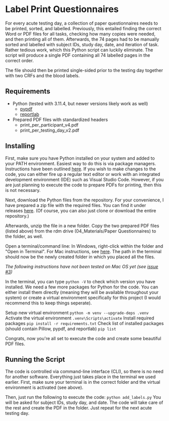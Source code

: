 # Label Print Questionnaires

For every acute testing day, a collection of paper questionnaires needs to be printed, sorted, and labelled. Previously, this entailed finding the correct Word or PDF files for all tasks, checking how many copies were needed, and then printing all of them. Afterwards, the 74 pages had to be manually sorted and labelled with subject IDs, study day, date, and iteration of task. Rather tedious work, which this Python script can luckily eliminate. The script will produce a single PDF containing all 74 labelled pages in the correct order. 

The file should then be printed single-sided prior to the testing day together with two CRFs and the blood labels.

## Requirements

- Python (tested with 3.11.4, but newer versions likely work as well)
  - [pypdf](https://pypi.org/project/pypdf/)
  - [reportlab](https://docs.reportlab.com)
- Prepared PDF files with standardized headers
  - print_per_participant_v4.pdf
  - print_per_testing_day_v2.pdf

## Installing

First, make sure you have Python installed on your system and added to your PATH environment. Easiest way to do this is via package managers. Instructions have been outlined [here](./README.md).
If you wish to make changes to the code, you can either fire up a regular text editor or work with an integrated development environment (IDE) such as Visual Studio Code. However, if you are just planning to execute the code to prepare PDFs for printing, then this is not necessary.

Next, download the Python files from the repository. For your convenience, I have prepared a zip file with the required files. You can find it under releases [here](https://github.com/NeubertJonas/p139_study/releases/). (Of course, you can also just clone or download the entire repository.)

Afterwards, unzip the file in a new folder. Copy the two prepared PDF files (listed above) from the rdm drive (04_Materials/Paper Questionnaires) to the folder, as well.

Open a terminal/command line: In Windows, right-click within the folder and "Open in Terminal". For Mac instructions, see [here](https://support.apple.com/en-gb/guide/terminal/trmlb20c7888/mac#:~:text=Open%20new%20Terminal%20windows%20or%20tabs%20from%20the%20Finder&text=Control-click%20the%20folder%20in,New%20Terminal%20Tab%20at%20Folder). The path in the terminal should now be the newly created folder in which you placed all the files.

_The following instructions have not been tested on Mac OS yet (see [issue #3](https://github.com/NeubertJonas/p139_study/issues/3))_

In the terminal, you can type `python -V` to check which version you have installed. We need a few more packages for Python for the code. You can either install them directly (meaning they will be available throughout your system) or create a virtual environment specifically for this project (I would recommend this to keep things seperate).

Setup new virtual environment
`python -m venv --upgrade-deps .venv`
Activate the virtual environment
`.venv\Scripts\activate`
Install required packages
`pip install -r requirements.txt`
Check list of installed packages (should contain Pillow, pypdf, and reportlab)
`pip list`

Congrats, now you're all set to execute the code and create some beautiful PDF files.

## Running the Script

The code is controlled via command-line interface (CLI), so there is no need for another software. Everything just takes place in the terminal we used earlier.
First, make sure your terminal is in the correct folder and the virtual environment is activated (see above).

Then, just run the following to execute the code: `python add_labels.py`
You will be asked for subject IDs, study day, and date. The code will take care of the rest and create the PDF in the folder. Just repeat for the next acute testing day.
